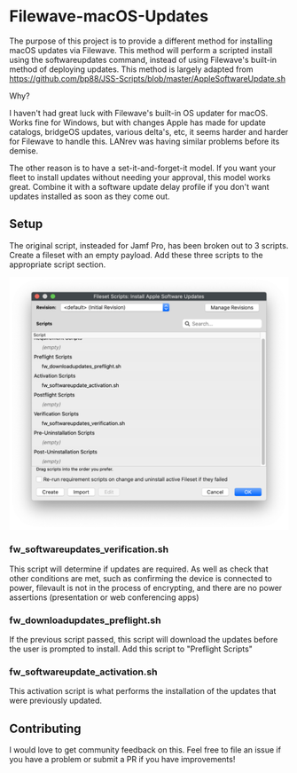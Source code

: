 # Filewave-macOS-Updates

The purpose of this project is to provide a different method for installing macOS
updates via Filewave. This method will perform a scripted install using the softwareupdates
command, instead of using Filewave's built-in method of deploying updates. This
method is largely adapted from https://github.com/bp88/JSS-Scripts/blob/master/AppleSoftwareUpdate.sh

Why?

I haven't had great luck with Filewave's built-in OS updater for macOS.
Works fine for Windows, but with changes Apple has made for update catalogs, bridgeOS
updates, various delta's, etc, it seems harder and harder for Filewave to handle this.
LANrev was having similar problems before its demise.

The other reason is to have a set-it-and-forget-it model. If you want your fleet
to install updates without needing your approval, this model works great. Combine
it with a software update delay profile if you don't want updates installed as soon
as they come out.

## Setup

The original script, insteaded for Jamf Pro, has been broken out to 3 scripts. Create a fileset with an empty payload. Add these three scripts to the appropriate script section.

![Filewave Script window](https://github.com/patgmac/Filewave-macOS-Updates/blob/main/images/scripts_window.png?raw=true)

### fw_softwareupdates_verification.sh

This script will determine if updates are required. As well as check that other conditions
are met, such as confirming the device is connected to power, filevault is not in
the process of encrypting, and there are no power assertions (presentation or web conferencing apps)

### fw_downloadupdates_preflight.sh

If the previous script passed, this script will download the updates before the user
is prompted to install. Add this script to "Preflight Scripts"

### fw_softwareupdate_activation.sh

This activation script is what performs the installation of the updates that were previously updated.

## Contributing

I would love to get community feedback on this. Feel free to file an issue if you have a problem or submit a PR if you have improvements!
